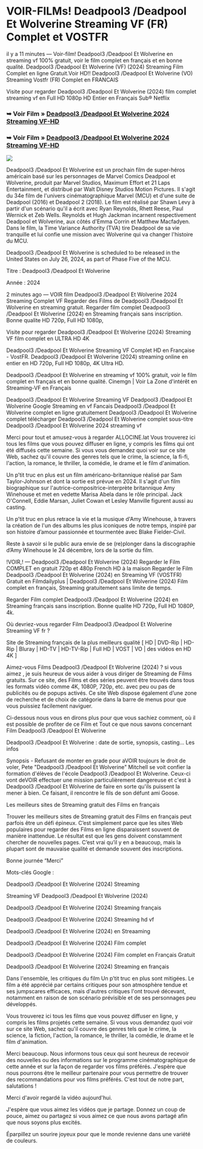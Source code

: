 # VOIR-FILMs! Deadpool3 /Deadpool Et Wolverine Streaming VF (FR) Complet et VOSTFR
il y a 11 minutes — Voir-film! Deadpool3 /Deadpool Et Wolverine en streaming vf 100% gratuit, voir le film complet en français et en bonne qualité. Deadpool3 /Deadpool Et Wolverine (VF) (2024) Streaming Film Complet en ligne Gratuit.Voir HD!! Deadpool3 /Deadpool Et Wolverine (VO) Streaming Vostfr (FR) Complet en FRANCAIS

Visite pour regarder Deadpool3 /Deadpool Et Wolverine (2024) film complet streaming vf en Full HD 1080p HD Entier en Français Sub® Netflix

### ➥ Voir Film » [Deadpool3 /Deadpool Et Wolverine 2024 Streaming VF-HD](https://is.gd/3t7xFV)

### ➥ Voir Film » [Deadpool3 /Deadpool Et Wolverine 2024 Streaming VF-HD](https://is.gd/3t7xFV)

<p dir="auto"><a href="https://is.gd/3t7xFV" title="PLAYNOW" rel="nofollow"><img src="https://i.imgur.com/jhNGoEt.gif" style="max-width: 100%;"></a></p>

Deadpool3 /Deadpool Et Wolverine est un prochain film de super-héros américain basé sur les personnages de Marvel Comics Deadpool et Wolverine, produit par Marvel Studios, Maximum Effort et 21 Laps Entertainment, et distribué par Walt Disney Studios Motion Pictures. Il s'agit du 34e film de l'univers cinématographique Marvel (MCU) et d'une suite de Deadpool (2016) et Deadpool 2 (2018). Le film est réalisé par Shawn Levy à partir d'un scénario qu'il a écrit avec Ryan Reynolds, Rhett Reese, Paul Wernick et Zeb Wells. Reynolds et Hugh Jackman incarnent respectivement Deadpool et Wolverine, aux côtés d'Emma Corrin et Matthew Macfadyen. Dans le film, la Time Variance Authority (TVA) tire Deadpool de sa vie tranquille et lui confie une mission avec Wolverine qui va changer l'histoire du MCU.

Deadpool3 /Deadpool Et Wolverine is scheduled to be released in the United States on July 26, 2024, as part of Phase Five of the MCU.

Titre : Deadpool3 /Deadpool Et Wolverine

Année : 2024

2 minutes ago — VOIR film Deadpool3 /Deadpool Et Wolverine 2024 Streaming Complet VF Regarder des Films de Deadpool3 /Deadpool Et Wolverine en streaming gratuit. Regarder film complet Deadpool3 /Deadpool Et Wolverine (2024) en Streaming français sans inscription. Bonne qualite HD 720p, Full HD 1080p,

Visite pour regarder Deadpool3 /Deadpool Et Wolverine (2024) Streaming VF film complet en ULTRA HD 4K

Deadpool3 /Deadpool Et Wolverine Streaming VF Complet HD en Française - VostFR. Deadpool3 /Deadpool Et Wolverine (2024) streaming online en entier en HD 720p, Full HD 1080p, 4K Ultra HD.

Deadpool3 /Deadpool Et Wolverine en streaming vf 100% gratuit, voir le film complet en français et en bonne qualité. Cinemgn | Voir La Zone d'intérêt en Streaming-VF en Français

Deadpool3 /Deadpool Et Wolverine Streaming VF Deadpool3 /Deadpool Et Wolverine Google Streaming en vf Fancais Deadpool3 /Deadpool Et Wolverine complet en ligne gratuitement Deadpool3 /Deadpool Et Wolverine complet télécharger Deadpool3 /Deadpool Et Wolverine complet sous-titre Deadpool3 /Deadpool Et Wolverine 2024 streaming vf

Merci pour tout et amusez-vous à regarder ALLOCINE.lat Vous trouverez ici tous les films que vous pouvez diffuser en ligne, y compris les films qui ont été diffusés cette semaine. Si vous vous demandez quoi voir sur ce site Web, sachez qu'il couvre des genres tels que le crime, la science, la fi-fi, l'action, la romance, le thriller, la comédie, le drame et le film d'animation.

Un p’tit truc en plus est un film américano-britannique réalisé par Sam Taylor-Johnson et dont la sortie est prévue en 2024. Il s'agit d'un film biographique sur l'autrice-compositrice-interprète britannique Amy Winehouse et met en vedette Marisa Abela dans le rôle principal. Jack O'Connell, Eddie Marsan, Juliet Cowan et Lesley Manville figurent aussi au casting.

Un p’tit truc en plus retrace la vie et la musique d'Amy Winehouse, à travers la création de l'un des albums les plus iconiques de notre temps, inspiré par son histoire d’amour passionnée et tourmentée avec Blake Fielder-Civil.

Reste à savoir si le public aura envie de se (re)plonger dans la discographie d’Amy Winehouse le 24 décembre, lors de la sortie du film.

!VOIR,! — Deadpool3 /Deadpool Et Wolverine (2024) Regarder le Film COMPLET en gratuit 720p et 480p French HD à la maison Regarder le Film Deadpool3 /Deadpool Et Wolverine (2024) en Streaming VF (VOSTFR) Gratuit en Filmdailyplus | Deadpool3 /Deadpool Et Wolverine (2024) Film complet en français, Streaming gratuitement sans limite de temps.

Regarder Film complet Deadpool3 /Deadpool Et Wolverine (2024) en Streaming français sans inscription. Bonne qualite HD 720p, Full HD 1080P, 4k.

Où devriez-vous regarder Film Deadpool3 /Deadpool Et Wolverine Streaming VF fr ?

Site de Streaming français de la plus meilleurs qualité [ HD | DVD-Rip | HD-Rip | Bluray | HD-TV | HD-TV-Rip | Full HD | VOST | VO | des vidéos en HD 4K ]

Aimez-vous Films Deadpool3 /Deadpool Et Wolverine (2024) ? si vous aimez , je suis heureux de vous aider à vous diriger de Streaming de Films gratuits. Sur ce site, des Films et des séries peuvent être trouvés dans tous les formats vidéo comme 4K, 1080P, 720p, etc. avec peu ou pas de publicités ou de popups activés. Ce site Web dispose également d’une zone de recherche et de choix de catégorie dans la barre de menus pour que vous puissiez facilement naviguer.

Ci-dessous nous vous en dirons plus pour que vous sachiez comment, où il est possible de profiter de ce Film et Tout ce que nous savons concernant Film Deadpool3 /Deadpool Et Wolverine

Deadpool3 /Deadpool Et Wolverine : date de sortie, synopsis, casting... Les infos

Synopsis - Refusant de monter en grade pour aVOIR toujours le droit de voler, Pete "Deadpool3 /Deadpool Et Wolverine" Mitchell se voit confier la formation d'élèves de l'école Deadpool3 /Deadpool Et Wolverine. Ceux-ci vont deVOIR effectuer une mission particulièrement dangereuse et c'est à Deadpool3 /Deadpool Et Wolverine de faire en sorte qu'ils puissent la mener à bien. Ce faisant, il rencontre le fils de son défunt ami Goose.

Les meilleurs sites de Streaming gratuit des Films en français

Trouver les meilleurs sites de Streaming gratuit des Films en français peut parfois être un défi épineux. C’est simplement parce que les sites Web populaires pour regarder des Films en ligne disparaissent souvent de manière inattendue. Le résultat est que les gens doivent constamment chercher de nouvelles pages. C’est vrai qu’il y en a beaucoup, mais la plupart sont de mauvaise qualité et demande souvent des inscriptions.

Bonne journée “Merci”

Mots-clés Google :

Deadpool3 /Deadpool Et Wolverine (2024) Streaming

Streaming VF Deadpool3 /Deadpool Et Wolverine (2024)

Deadpool3 /Deadpool Et Wolverine (2024) Streaming français

Deadpool3 /Deadpool Et Wolverine (2024) Streaming hd vf

Deadpool3 /Deadpool Et Wolverine (2024) en Streaaming

Deadpool3 /Deadpool Et Wolverine (2024) Film complet

Deadpool3 /Deadpool Et Wolverine (2024) Film complet en Français Gratuit

Deadpool3 /Deadpool Et Wolverine (2024) Streaming en français

Dans l'ensemble, les critiques du film Un p’tit truc en plus sont mitigées. Le film a été apprécié par certains critiques pour son atmosphère tendue et ses jumpscares efficaces, mais d'autres critiques l'ont trouvé décevant, notamment en raison de son scénario prévisible et de ses personnages peu développés.

Vous trouverez ici tous les films que vous pouvez diffuser en ligne, y compris les films projetés cette semaine. Si vous vous demandez quoi voir sur ce site Web, sachez qu'il couvre des genres tels que le crime, la science, la fiction, l'action, la romance, le thriller, la comédie, le drame et le film d'animation.

Merci beaucoup. Nous informons tous ceux qui sont heureux de recevoir des nouvelles ou des informations sur le programme cinématographique de cette année et sur la façon de regarder vos films préférés. J'espère que nous pourrons être le meilleur partenaire pour vous permettre de trouver des recommandations pour vos films préférés. C'est tout de notre part, salutations !

Merci d'avoir regardé la vidéo aujourd'hui.

J'espère que vous aimez les vidéos que je partage. Donnez un coup de pouce, aimez ou partagez si vous aimez ce que nous avons partagé afin que nous soyons plus excités.

Éparpillez un sourire joyeux pour que le monde revienne dans une variété de couleurs.

